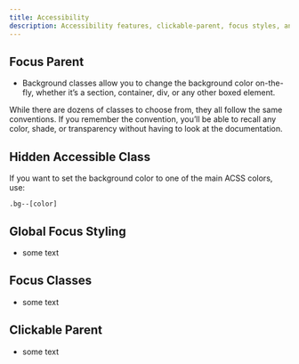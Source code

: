 ```yaml
---
title: Accessibility
description: Accessibility features, clickable-parent, focus styles, and more.
---
```


## Focus Parent

- Background classes allow you to change the background color on-the-fly, whether it’s a section, container, div, or any other boxed element.

While there are dozens of classes to choose from, they all follow the same conventions. If you remember the convention, you’ll be able to recall any color, shade, or transparency without having to look at the documentation.

## Hidden Accessible Class

If you want to set the background color to one of the main ACSS colors, use:

```
.bg--[color]
```

## Global Focus Styling

- some text 

## Focus Classes

- some text 

## Clickable Parent

- some text 